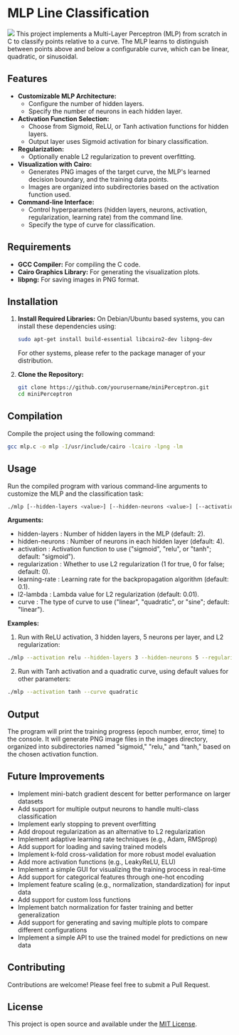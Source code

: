# MLP Line Classification
![](https://komarev.com/ghpvc/?username=mohitmishra786&color=green)
This project implements a Multi-Layer Perceptron (MLP) from scratch in C to classify points relative to a curve. The MLP learns to distinguish between points above and below a configurable curve, which can be linear, quadratic, or sinusoidal.

## Features

- **Customizable MLP Architecture:**
    - Configure the number of hidden layers.
    - Specify the number of neurons in each hidden layer.
- **Activation Function Selection:**
    - Choose from Sigmoid, ReLU, or Tanh activation functions for hidden layers.
    - Output layer uses Sigmoid activation for binary classification.
- **Regularization:**
    - Optionally enable L2 regularization to prevent overfitting.
- **Visualization with Cairo:**
    - Generates PNG images of the target curve, the MLP's learned decision boundary, and the training data points.
    - Images are organized into subdirectories based on the activation function used.
- **Command-line Interface:**
    - Control hyperparameters (hidden layers, neurons, activation, regularization, learning rate) from the command line.
    - Specify the type of curve for classification.

## Requirements

- **GCC Compiler:** For compiling the C code.
- **Cairo Graphics Library:** For generating the visualization plots.
- **libpng:**  For saving images in PNG format.

## Installation

1. **Install Required Libraries:**
   On Debian/Ubuntu based systems, you can install these dependencies using:
   ```bash
   sudo apt-get install build-essential libcairo2-dev libpng-dev
   ```
   For other systems, please refer to the package manager of your distribution.

2. **Clone the Repository:**
   ```bash
   git clone https://github.com/yourusername/miniPerceptron.git
   cd miniPerceptron
   ```

## Compilation
Compile the project using the following command:
```bash
gcc mlp.c -o mlp -I/usr/include/cairo -lcairo -lpng -lm
```

## Usage
Run the compiled program with various command-line arguments to customize the MLP and the classification task:
```bash
./mlp [--hidden-layers <value>] [--hidden-neurons <value>] [--activation <value>] [--regularization <value>] [--learning-rate <value>] [--l2-lambda <value>] [--curve <value>]
```

**Arguments:**
* hidden-layers <value>: Number of hidden layers in the MLP (default: 2).
* hidden-neurons <value>: Number of neurons in each hidden layer (default: 4).
* activation <value>: Activation function to use ("sigmoid", "relu", or "tanh"; default: "sigmoid").
* regularization <value>: Whether to use L2 regularization (1 for true, 0 for false; default: 0).
* learning-rate <value>: Learning rate for the backpropagation algorithm (default: 0.1).
* l2-lambda <value>: Lambda value for L2 regularization (default: 0.01).
* curve <value>: The type of curve to use ("linear", "quadratic", or "sine"; default: "linear").

**Examples:**
1. Run with ReLU activation, 3 hidden layers, 5 neurons per layer, and L2 regularization:
  ```bash
  ./mlp --activation relu --hidden-layers 3 --hidden-neurons 5 --regularization 1
  ```

2. Run with Tanh activation and a quadratic curve, using default values for other parameters:
  ```bash
  ./mlp --activation tanh --curve quadratic
  ```

## Output
The program will print the training progress (epoch number, error, time) to the console. It will generate PNG image files in the images directory, organized into subdirectories named "sigmoid," "relu," and "tanh," based on the chosen activation function.

## Future Improvements

* Implement mini-batch gradient descent for better performance on larger datasets
* Add support for multiple output neurons to handle multi-class classification
* Implement early stopping to prevent overfitting
* Add dropout regularization as an alternative to L2 regularization
* Implement adaptive learning rate techniques (e.g., Adam, RMSprop)
* Add support for loading and saving trained models
* Implement k-fold cross-validation for more robust model evaluation
* Add more activation functions (e.g., LeakyReLU, ELU)
* Implement a simple GUI for visualizing the training process in real-time
* Add support for categorical features through one-hot encoding
* Implement feature scaling (e.g., normalization, standardization) for input data
* Add support for custom loss functions
* Implement batch normalization for faster training and better generalization
* Add support for generating and saving multiple plots to compare different configurations
* Implement a simple API to use the trained model for predictions on new data

## Contributing
Contributions are welcome! Please feel free to submit a Pull Request.

## License
This project is open source and available under the [MIT License](README#License).

